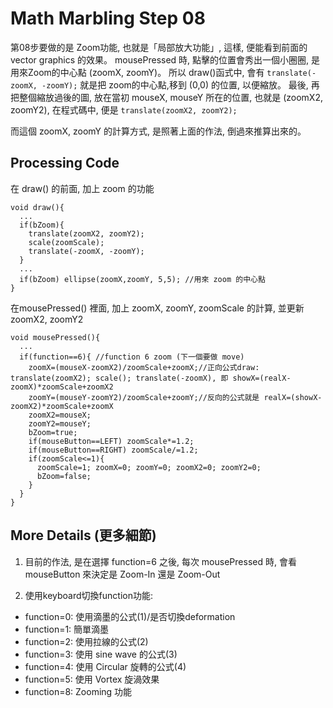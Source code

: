 Math Marbling Step 08
=====================

第08步要做的是 Zoom功能, 也就是「局部放大功能」, 這樣, 便能看到前面的 vector graphics 的效果。
mousePressed 時, 點擊的位置會秀出一個小圈圈, 是用來Zoom的中心點 (zoomX, zoomY)。
所以 draw()函式中, 會有 `translate(-zoomX, -zoomY);` 就是把 zoom的中心點,移到 (0,0) 的位置, 以便縮放。
最後, 再把整個縮放過後的圖, 放在當初 mouseX, mouseY 所在的位置, 也就是 (zoomX2, zoomY2), 在程式碼中,
便是 `translate(zoomX2, zoomY2);`

而這個 zoomX, zoomY 的計算方式, 是照著上面的作法, 倒過來推算出來的。


Processing Code
---------------

在 draw() 的前面, 加上 zoom 的功能
```Processing
void draw(){
  ...
  if(bZoom){
    translate(zoomX2, zoomY2);
    scale(zoomScale);
    translate(-zoomX, -zoomY);
  }
  ...
  if(bZoom) ellipse(zoomX,zoomY, 5,5); //用來 zoom 的中心點
}
```

在mousePressed() 裡面, 加上 zoomX, zoomY, zoomScale 的計算, 並更新 zoomX2, zoomY2
```Processing
void mousePressed(){
  ...
  if(function==6){ //function 6 zoom (下一個要做 move)
    zoomX=(mouseX-zoomX2)/zoomScale+zoomX;//正向公式draw: translate(zoomX2); scale(); translate(-zoomX), 即 showX=(realX-zoomX)*zoomScale+zoomX2 
    zoomY=(mouseY-zoomY2)/zoomScale+zoomY;//反向的公式就是 realX=(showX-zoomX2)*zoomScale+zoomX
    zoomX2=mouseX;
    zoomY2=mouseY;
    bZoom=true;
    if(mouseButton==LEFT) zoomScale*=1.2;
    if(mouseButton==RIGHT) zoomScale/=1.2;
    if(zoomScale<=1){
      zoomScale=1; zoomX=0; zoomY=0; zoomX2=0; zoomY2=0;
      bZoom=false;
    }
  }
}

```

More Details (更多細節)
-----------------------

1. 目前的作法, 是在選擇 function=6 之後, 每次 mousePressed 時, 會看 mouseButton 來決定是 Zoom-In 還是 Zoom-Out

2. 使用keyboard切換function功能:  
  - function=0: 使用滴墨的公式(1)/是否切換deformation
  - function=1: 簡單滴墨
  - function=2: 使用拉線的公式(2)
  - function=3: 使用 sine wave 的公式(3)
  - function=4: 使用 Circular 旋轉的公式(4)
  - function=5: 使用 Vortex 旋渦效果
  - function=8: Zooming 功能
